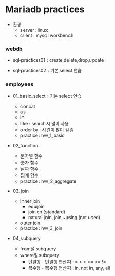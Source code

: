 # Mariadb practices

* 환경 
	* server : linux
	* client : mysql workbench

### webdb

* sql-practices01 : create,delete,drop,update

* sql-practices02 : 기본 select 연습

### employees 

* 01_basic_select : 기본 select 연습

	* concat
	* as
	* in
	* like : search시 많이 사용
	* order by : 시간이 많이 걸림
	* practice : hw_1_basic
	
* 02_function

	* 문자열 함수
	* 숫자 함수
	* 날짜 함수
	* 집계 함수
	* practice : hw_2_aggregate

* 03_join

	* inner join
		* equijoin
		* join on (standard)
		* natural join, join ~using (not used)
	* outer join
	* practice : hw_3_join
	
* 04_subquery
	
	* from절 subquery
	* where절 subquery
		* 단일행 - 단일행 연산자 : = > < <= >= !=
		* 복수행 - 복수행 연산자 : in, not in, any, all
		

